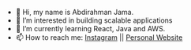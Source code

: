 - 👋 Hi, my name is Abdirahman Jama.
- 👀 I’m interested in building scalable applications 
- 🌱 I’m currently learning React, Java and AWS.
- 📫 How to reach me: [Instagram](https://www.instagram.com/jamadesigns) || [Personal Website](https://abdirahmanjama.com)
<!---
abdirahmanjama/abdirahmanjama is a ✨ special ✨ repository because its `README.md` (this file) appears on your GitHub profile.
You can click the Preview link to take a look at your changes.
--->
